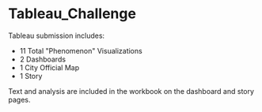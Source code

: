 # Tableau_Challenge

Tableau submission includes:
* 11 Total "Phenomenon" Visualizations
* 2 Dashboards
* 1 City Official Map
* 1 Story

Text and analysis are included in the workbook on the dashboard and story pages.
